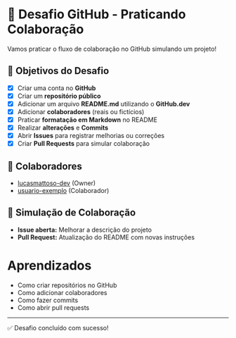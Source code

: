 # 🚀 Desafio GitHub - Praticando Colaboração

Vamos praticar o fluxo de colaboração no GitHub simulando um projeto!

## 🎯 Objetivos do Desafio

- [x] Criar uma conta no **GitHub**  
- [x] Criar um **repositório público**  
- [x] Adicionar um arquivo **README.md** utilizando o **GitHub.dev**  
- [x] Adicionar **colaboradores** (reais ou fictícios)  
- [x] Praticar **formatação em Markdown** no README  
- [x] Realizar **alterações** e **Commits**  
- [x] Abrir **Issues** para registrar melhorias ou correções  
- [x] Criar **Pull Requests** para simular colaboração  

## 👥 Colaboradores

- [lucasmattoso-dev](https://github.com/lucasmattoso-dev) (Owner)  
- [usuario-exemplo](https://github.com/montanha-dev) (Colaborador)  

## 📌 Simulação de Colaboração

- **Issue aberta:** Melhorar a descrição do projeto  
- **Pull Request:** Atualização do README com novas instruções

# Aprendizados
- Como criar repositórios no GitHub
- Como adicionar colaboradores
- Como fazer commits
- Como abrir pull requests
  

---
✅ Desafio concluído com sucesso!  

